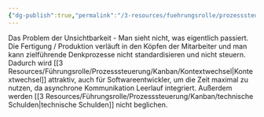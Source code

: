 ```yaml
---
{"dg-publish":true,"permalink":"/3-resources/fuehrungsrolle/prozesssteuerung/kanban/wissensarbeit/","created":"2024-11-11T09:00:03.279+01:00","updated":"2025-03-12T12:47:11.850+01:00"}
---
```



Das Problem der Unsichtbarkeit - Man sieht nicht, was eigentlich passiert.
Die Fertigung / Produktion verläuft in den Köpfen der Mitarbeiter und man kann zielführende Denkprozesse nicht standardisieren und nicht steuern. Dadurch wird [[3 Resources/Führungsrolle/Prozesssteuerung/Kanban/Kontextwechsel\|Kontextwechsel]] attraktiv, auch für Softwareentwickler, um die Zeit maximal zu nutzen, da asynchrone Kommunikation Leerlauf integriert. Außerdem werden [[3 Resources/Führungsrolle/Prozesssteuerung/Kanban/technische Schulden\|technische Schulden]] nicht beglichen.
